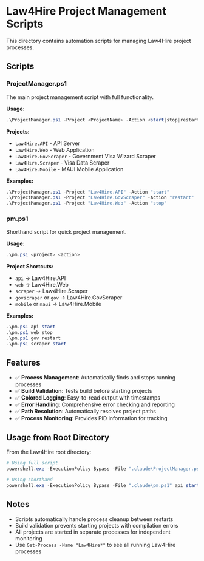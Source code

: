 # Law4Hire Project Management Scripts

This directory contains automation scripts for managing Law4Hire project processes.

## Scripts

### ProjectManager.ps1
The main project management script with full functionality.

**Usage:**
```powershell
.\ProjectManager.ps1 -Project <ProjectName> -Action <start|stop|restart>
```

**Projects:**
- `Law4Hire.API` - API Server
- `Law4Hire.Web` - Web Application  
- `Law4Hire.GovScraper` - Government Visa Wizard Scraper
- `Law4Hire.Scraper` - Visa Data Scraper
- `Law4Hire.Mobile` - MAUI Mobile Application

**Examples:**
```powershell
.\ProjectManager.ps1 -Project "Law4Hire.API" -Action "start"
.\ProjectManager.ps1 -Project "Law4Hire.GovScraper" -Action "restart"
.\ProjectManager.ps1 -Project "Law4Hire.Web" -Action "stop"
```

### pm.ps1
Shorthand script for quick project management.

**Usage:**
```powershell
.\pm.ps1 <project> <action>
```

**Project Shortcuts:**
- `api` → Law4Hire.API
- `web` → Law4Hire.Web
- `scraper` → Law4Hire.Scraper
- `govscraper` or `gov` → Law4Hire.GovScraper
- `mobile` or `maui` → Law4Hire.Mobile

**Examples:**
```powershell
.\pm.ps1 api start
.\pm.ps1 web stop
.\pm.ps1 gov restart
.\pm.ps1 scraper start
```

## Features

- ✅ **Process Management**: Automatically finds and stops running processes
- ✅ **Build Validation**: Tests build before starting projects
- ✅ **Colored Logging**: Easy-to-read output with timestamps
- ✅ **Error Handling**: Comprehensive error checking and reporting
- ✅ **Path Resolution**: Automatically resolves project paths
- ✅ **Process Monitoring**: Provides PID information for tracking

## Usage from Root Directory

From the Law4Hire root directory:
```powershell
# Using full script
powershell.exe -ExecutionPolicy Bypass -File ".claude\ProjectManager.ps1" -Project "Law4Hire.API" -Action "start"

# Using shorthand
powershell.exe -ExecutionPolicy Bypass -File ".claude\pm.ps1" api start
```

## Notes

- Scripts automatically handle process cleanup between restarts
- Build validation prevents starting projects with compilation errors
- All projects are started in separate processes for independent monitoring
- Use `Get-Process -Name "Law4Hire*"` to see all running Law4Hire processes